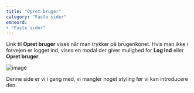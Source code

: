 ```yaml
---
title: "Opret bruger"
category: "Faste sider"
emneord:
- "Faste sider"
---
```


Link til **Opret bruger** vises når man trykker på brugerikonet. Hvis man ikke i forvejen er logget ind, vises en modal der giver mulighed for **Log ind** eller **Opret bruger**.


![image](https://github.com/danskernesdigitalebibliotek/folkebibliotekernes_cms_manual/assets/1641342/138f7c8b-39f0-485f-bf03-1a1de5e78dad)




Denne side er vi i gang med, vi mangler noget styling før vi kan introducere den.

